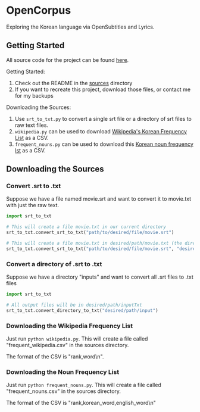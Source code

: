 # OpenCorpus
Exploring the Korean language via OpenSubtitles and Lyrics.


## Getting Started
All source code for the project can be found [here](https://github.com/JosephBergman/OpenCorpus/tree/master/OpenCorpus). 

Getting Started: 
1. Check out the README in the [sources](https://github.com/JosephBergman/OpenCorpus/tree/master/OpenCorpus/sources) directory 
2. If you want to recreate this project, download those files, or contact me for my backups

Downloading the Sources: 
1. Use `srt_to_txt.py` to convert a single srt file or a directory of srt files to raw text files.  
2. `wikipedia.py` can be used to download [Wikipedia's Korean Frequency List](https://en.wiktionary.org/wiki/Wiktionary:Frequency_lists/Korean_5800) as a CSV. 
3. `frequent_nouns.py` can be used to download this [Korean noun frequency lst](http://frequencylists.blogspot.com.br/2015/12/the-2000-most-frequently-used-korean.html) as a CSV.


## Downloading the Sources 

### Convert .srt to .txt 
Suppose we have a file named movie.srt and want to convert it to movie.txt with just the raw text. 
```python
import srt_to_txt 

# This will create a file movie.txt in our current directory
srt_to_txt.convert_srt_to_txt("path/to/desired/file/movie.srt") 

# This will create a file movie.txt in desired/path/movie.txt (the directory must exist)
srt_to_txt.convert_srt_to_txt("path/to/desired/file/movie.srt", "desired/path")
```

### Convert a directory of .srt to .txt
Suppose we have a directory "inputs" and want to convert all .srt files to .txt files 
```python
import srt_to_txt 

# All output files will be in desired/path/inputTxt
srt_to_txt.convert_directory_to_txt("desired/path/input") 
```

### Downloading the Wikipedia Frequency List 
Just run `python wikipedia.py`. This will create a file called "frequent_wikipedia.csv" in the sources directory. 

The format of the CSV is "rank,word\n".

### Downloading the Noun Frequency List 
Just run `python frequent_nouns.py`. This will create a file called "frequent_nouns.csv" in the sources directory. 

The format of the CSV is "rank,korean_word,english_word\n"
